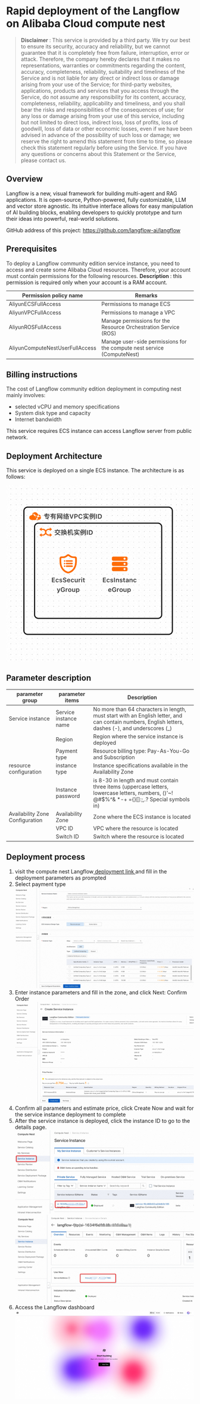 <h1> Rapid deployment of the Langflow on Alibaba Cloud compute nest </h1>

<blockquote>
    <p><strong> Disclaimer </strong>: This service is provided by a third party. We try our best to ensure its security,
        accuracy and reliability, but we cannot guarantee that it is completely free from failure, interruption, error
        or attack. Therefore, the company hereby declares that it makes no representations, warranties or commitments
        regarding the content, accuracy, completeness, reliability, suitability and timeliness of the Service and is not
        liable for any direct or indirect loss or damage arising from your use of the Service; for third-party websites,
        applications, products and services that you access through the Service, do not assume any responsibility for
        its content, accuracy, completeness, reliability, applicability and timeliness, and you shall bear the risks and
        responsibilities of the consequences of use; for any loss or damage arising from your use of this service,
        including but not limited to direct loss, indirect loss, loss of profits, loss of goodwill, loss of data or
        other economic losses, even if we have been advised in advance of the possibility of such loss or damage; we
        reserve the right to amend this statement from time to time, so please check this statement regularly before
        using the Service. If you have any questions or concerns about this Statement or the Service, please contact us.
    </p>
</blockquote>

<h2> Overview </h2>

<p>Langflow is a new, visual framework for building multi-agent and RAG applications. It is open-source, Python-powered, fully customizable, LLM and vector store agnostic. Its intuitive interface allows for easy manipulation of AI building blocks, enabling developers to quickly prototype and turn their ideas into powerful, real-world solutions.</p>
<p>
    GitHub address of this project: <a href='https://github.com/langflow-ai/langflow'>https://github.com/langflow-ai/langflow</a></p>

<h2> Prerequisites </h2>

<p><font style="color:rgb(51, 51, 51);"> To deploy a Langflow community edition service instance, you need to
    access and create some Alibaba Cloud resources. Therefore, your account must contain permissions for the following
    resources. </font><font style="color:rgb(51, 51, 51);"> </font><strong><font style="color:rgb(51, 51, 51);">
    Description </font></strong><font style="color:rgb(51, 51>: 51);">: this permission is required only when your account is a RAM account. </font></p>

<table>
<thead>
<tr>
<th><font style = " color:rgb(51, 51, 51);"> Permission policy name </font></th>
    <th><font style="color:rgb(51, 51, 51);"> Remarks </font></th>
    </tr>
    </thead>
    <tbody>
    <tr>
        <td><font style="color:rgb(51, 51, 51);">AliyunECSFullAccess</font></td>
        <td><font style="color:rgb(51, 51, 51);"> Permissions to manage ECS </font></td>
    </tr>
    <tr>
        <td><font style="color:rgb(51, 51, 51);">AliyunVPCFullAccess</font></td>
        <td><font style="color:rgb(51, 51, 51);"> Permissions to manage a VPC </font></td>
    </tr>
    <tr>
        <td><font style="color:rgb(51, 51, 51);">AliyunROSFullAccess</font></td>
        <td><font style="color:rgb(51, 51, 51);"> Manage permissions for the Resource Orchestration Service
            (ROS) </font></td>
    </tr>
    <tr>
        <td><font style="color:rgb(51, 51, 51);">AliyunComputeNestUserFullAccess</font></td>
        <td><font style="color:rgb(51, 51, 51);"> Manage user-side permissions for the compute nest service
            (ComputeNest) </font></td>
    </tr>
    </tbody>
    </table>

<h2> Billing instructions </h2>

<p><font style="color:rgb(51, 51, 51);"> The cost of Langflow community edition deployment in computing nest
    mainly involves:</font></p>

<ul>
    <li><font style="color:rgb(51, 51, 51);"> selected vCPU and memory specifications </font></li>
    <li><font style="color:rgb(51, 51, 51);"> System disk type and capacity </font></li>
    <li><font style="color:rgb(51, 51, 51);"> Internet bandwidth </font></li>
</ul>

<p> This service requires ECS instance can access Langflow server from public network. </p>

<h2> Deployment Architecture </h2>

<p> This service is deployed on a single ECS instance. The architecture is as follows:</p>

<p><img src="./1.png" alt=""/></p>

<h2> Parameter description </h2>

<table>
    <thead>
    <tr>
        <th><font style="color:rgb(51, 51, 51);"> parameter group </font></th>
        <th><font style="color:rgb(51, 51, 51);"> parameter items </font></th>
        <th><font style="color:rgb(51, 51, 51);"> Description </font></th>
    </tr>
    </thead>
    <tbody>
    <tr>
        <td><font style="color:rgb(51, 51, 51);"> Service instance </font></td>
        <td><font style="color:rgb(51, 51, 51);"> Service instance name </font></td>
        <td><font style="color:rgb(51, 51, 51);"> No more than 64 characters in length, must start with an English
            letter, and can contain numbers, English letters, dashes (-), and underscores (_)</font></td>
    </tr>
    <tr>
        <td></td>
        <td><font style="color:rgb(51, 51, 51);"> Region </font></td>
        <td><font style="color:rgb(51, 51, 51);"> Region where the service instance is deployed </font></td>
    </tr>
    <tr>
        <td></td>
        <td><font style="color:rgb(51, 51, 51);"> Payment type </font></td>
        <td><font style="color:rgb(51, 51, 51);"> Resource billing type: Pay-As-You-Go and Subscription </font></td>
    </tr>
    <tr>
        <td><font style="color:rgb(51, 51, 51);"> resource configuration </font></td>
        <td><font style="color:rgb(51, 51, 51);"> instance type </font></td>
        <td><font style="color:rgb(51, 51, 51);"> Instance specifications available in the Availability Zone </font>
        </td>
    </tr>
    <tr>
        <td></td>
        <td><font style="color:rgb(51, 51, 51);"> Instance password </font></td>
        <td><font style="color:rgb(51, 51, 51);"> is 8-30 in length and must contain three items (uppercase letters,
            lowercase letters, numbers, ()'~! @#$%^& *-+ ={}[]:;,.? Special symbols in)</font></td>
    </tr>
    <tr>
        <td><font style="color:rgb(51, 51, 51);"> Availability Zone Configuration </font></td>
        <td><font style="color:rgb(51, 51, 51);"> Availability Zone </font></td>
        <td><font style="color:rgb(51, 51, 51);"> Zone where the ECS instance is located </font></td>
    </tr>
    <tr>
        <td></td>
        <td><font style="color:rgb(51, 51, 51);">VPC ID</font></td>
        <td><font style="color:rgb(51, 51, 51);"> VPC where the resource is located </font></td>
    </tr>
    <tr>
        <td></td>
        <td><font style="color:rgb(51, 51, 51);"> Switch ID</font></td>
        <td><font style="color:rgb(51, 51, 51);"> Switch where the resource is located </font></td>
    </tr>
    </tbody>
</table>

<h2> Deployment process </h2>

<ol>
    <li> visit the compute nest Langflow<a
            href="https://computenest.console.aliyun.com/service/instance/create/default?type=user&ServiceName=Langflow社区版">
        deployment link </a> and fill in the deployment parameters as prompted
    </li>
    <li> Select payment type
        <img src="./9.jpg" alt=""/></li>
    <li> Enter instance parameters and fill in the zone, and click Next: Confirm Order
        <img src="./10.jpg" alt=""/></li>
    <li> Confirm all parameters and estimate price, click Create Now and wait for the service instance deployment to complete</li>
    <li> After the service instance is deployed, click the instance ID to go to the details page. <img src="./11.jpg" alt=""/><img src="./12.jpg" alt=""/>
    </li>
    <li> Access the Langflow dashboard</li> <img src="./7.jpg" alt=""/>
</ol>